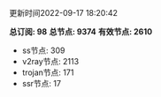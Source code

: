 更新时间2022-09-17 18:20:42

**总订阅: 98**
**总节点: 9374**
**有效节点: 2610**
- ss节点: 309
- v2ray节点: 2113
- trojan节点: 171
- ssr节点: 17
